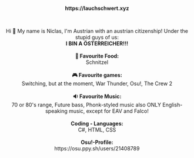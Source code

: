 <p align="center"><br><b>https://lauchschwert.xyz</B></p><br>

<p align="center">Hi 🖖 My name is Niclas, I'm Austrian with an austrian citizenship! Under the stupid guys of us:<br> <B>I BIN A ÖSTERREICHER!!!</B>
  <br><br><B>🍕 Favourite Food:</B><br> Schnitzel<br><br><B>🎮 Favourite games:</B><br> Switching, but at the moment, War Thunder, Osu!, The Crew 2<br><br><b>🔉 Favourite Music:</b><br> 70 or 80's range, Future bass, Phonk-styled music also ONLY English-speaking music, except for EAV and Falco!<br><br><b>Coding - Languages:</B><br>C#, HTML, CSS<br><br><b>Osu!-Profile:</B><br><link target="_blank">https://osu.ppy.sh/users/21408789<br>
</p>

